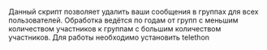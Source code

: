 Данный скрипт позволяет удалить ваши сообщения в группах для всех пользователей.
Обработка ведётся по годам от групп с меньшим количеством участников к группам с большим количеством участников. 
Для работы необходимо установить telethon
